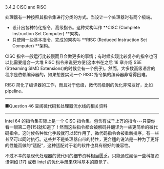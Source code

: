 3.4.2 CISC and RISC

处理器有一种按照其指令集进行分类的方式。当设计一个处理器时有两个极端。

* 设计出各种特化指令，高级指令。这种架构叫作 **CISC \(Complete Instruction Set Computer\) **架构。
* 只使用一些基本指令，完成的架构叫 **RISC \(Reduced Instruction Set Computer\) **架构。

CISC 指令一般运行比较慢而且会做更多的事情；有时候实现比较复杂的指令也可以比需要组合一大堆 RISC 指令来说更方便\(这本书在之后 16 章介绍 SSE \(Streaming SIMD Extensions\)的时候会有一个例子\)。然而，大多数高级语言的程序是依赖编译器的，如果想要实现一个 RISC 指令集的编译器非常得困难。

RISC 简化了编译器的工作，而且对于低级，微代码级别的优化非常友好，比如 pipeline。

---

■Question 46 查阅微代码和处理器流水线的相关资料

---

Intel 64 的指令集实际上是一个 CISC 指令集。包含有成千上万的指令---只要你看一眼第二卷\[15\]就知道了！然而这些指令都会被解码并翻译为一些更简单的微代码指令。这时候各种优化手段就可以起作用了，微代码指令会被重新排序，有一些甚至可以同时执行。这些并不是处理器自带的特性，更合适的说法是一种为了更好的性能而做的“适配”，这种适配对于老的软件也具有很好的兼容性。

不过不幸的是现代处理器的微代码的细节资料相当匮乏。只能通过阅读一些科技资讯例如 \[17\] 或者 Intel 的优化手册来获得基本的直觉了。

